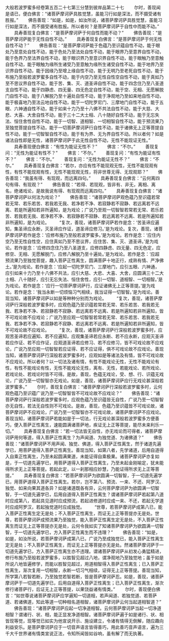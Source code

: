 <!-- { "loadSidebar": true } -->
大般若波罗蜜多经卷第五百二十七第三分慧到彼岸品第二十七
　　尔时，善现闻是语已，便白佛言：“诸菩萨摩诃萨具胜觉慧，虽能习行如是深法，而不摄受诸有胜报。”
　　佛告善现：“如是，如是，如汝所说，诸菩萨摩诃萨具胜觉慧，虽能习行如是深法，而不摄受诸有胜报。所以者何？是菩萨摩诃萨于自性中而能不动。”
　　具寿善现复白佛言：“是菩萨摩诃萨于何自性而能不动？”
　　佛告善现：“是菩萨摩诃萨能于无性自性不动。”
　　具寿善现复白佛言：“是菩萨摩诃萨于何无性自性不动？”
　　佛告善现：“是菩萨摩诃萨能于色蕴乃至识蕴自性不动，能于眼处乃至意处自性不动，能于色处乃至法处自性不动，能于眼界乃至意界自性不动，能于色界乃至法界自性不动，能于眼识界乃至意识界自性不动，能于眼触乃至意触自性不动，能于眼触为缘所生诸受乃至意触为缘所生诸受自性不动，能于地界乃至识界自性不动，能于因缘乃至增上缘自性不动，能于无明乃至老死自性不动，能于布施乃至般若波罗蜜多自性不动，能于内空乃至无性自性空自性不动，能于真如乃至不思议界自性不动，能于苦、集、灭、道圣谛自性不动，能于四念住乃至八圣道支自性不动，能于四静虑、四无量、四无色定自性不动，能于空、无相、无愿解脱门自性不动，能于八解脱乃至十遍处自性不动，能于净观地乃至如来地自性不动，能于极喜地乃至法云地自性不动，能于一切陀罗尼门、三摩地门自性不动，能于五眼、六神通自性不动，能于如来十力乃至十八佛不共法自性不动，能于大慈、大悲、大喜、大舍自性不动，能于三十二大士相、八十随好自性不动，能于无忘失法、恒住舍性自性不动，能于一切智、道相智、一切相智自性不动，能于预流果乃至独觉菩提自性不动，能于一切菩萨摩诃萨行自性不动，能于诸佛无上正等菩提自性不动，能于一切智智自性不动，能于有为界、无为界自性不动。所以者何？如是诸法自性即是无性，诸菩萨摩诃萨于此无性自性不动，无性不能现证无性。”
　　具寿善现便白佛言：“有性为能证无性不？”
　　佛言：“不尔。”
　　善现复问：“无性为能证有性不？”
　　佛言：“不尔。”
　　善现复问：“有性为能证有性不？”
　　佛言：“不尔。”
　　善现复问：“无性为能证无性不？”
　　佛言：“不尔。”
　　具寿善现复白佛言：“若尔，亦应有性不能现观无性，无性不能现观有性，有性不能现观有性，无性不能现观无性，将非世尊无得、无现观耶？”
　　佛告善现：“我虽有得、有现观，而远离四句。”
　　具寿善现复白佛言：“云何离四句有得、有现观？”
　　佛告善现：“若得、若现观，皆非有、非无，离相、离名，绝诸戏论，是故我说有得、有现观而远离四句。”
　　具寿善现复白佛言：“诸菩萨摩诃萨以何法为戏论？”
　　佛告善现：“诸菩萨摩诃萨观色蕴乃至识蕴若常若无常、若乐若苦、若我若无我、若净若不净、若寂静若不寂静、若远离若不远离、若是所遍知若非所遍知，是为戏论；广说乃至观一切智智若常若无常、若乐若苦、若我若无我、若净若不净、若寂静若不寂静、若远离若不远离、若是所遍知若非所遍知，是为戏论。
　　“复次，善现，诸菩萨摩诃萨若作是念：‘苦圣谛应遍知，集圣谛应永断，灭圣谛应作证，道圣谛应修习。’是为戏论。复次，善现，诸菩萨摩诃萨若作是念：‘应修布施乃至般若波罗蜜多。’是为戏论。若作是念：‘应住内空乃至无性自性空，应住真如乃至不思议界，应住苦、集、灭、道圣谛。’是为戏论。若作是念：‘应修四念住乃至八圣道支，应修四静虑、四无量、四无色定，应修空、无相、无愿解脱门，应修八解脱乃至十遍处。’是为戏论。若作是念：‘应超预流果乃至独觉菩提，趣入菩萨正性离生，圆满菩萨十地正行，成熟有情、严净佛土。’是为戏论。若作是念：‘应起一切陀罗尼门、三摩地门，应引五眼、六神通，应引如来十力乃至十八佛不共法，应引大慈、大悲、大喜、大舍，应圆满三十二大士相、八十随好，应引无忘失法、恒住舍性，应引一切智、道相智、一切相智。’是为戏论。若作是念：‘应行一切菩萨摩诃萨行，应证诸佛无上正等菩提。’是为戏论。若作是念：‘我当永断一切烦恼习气相续，我当证得一切智智。’是为戏论。善现当知，诸菩萨摩诃萨以如是等种种分别而为戏论。
　　“复次，善现，诸菩萨摩诃萨行深般若波罗蜜多时，应观色蕴乃至识蕴若常若无常、若乐若苦、若我若无我、若净若不净、若寂静若不寂静、若远离若不远离、若是所遍知若非所遍知，皆不可戏论故不应戏论；广说乃至应观一切智智若常若无常、若乐若苦、若我若无我、若净若不净、若寂静若不寂静、若远离若不远离、若是所遍知若非所遍知，皆不可戏论故不应戏论。
　　“复次，善现，诸菩萨摩诃萨行深般若波罗蜜多时，应观苦圣谛若应遍知、若不应遍知，应观集圣谛若应永断、若不应永断，应观灭圣谛若应作证、若不应作证，应观道圣谛若应修习、若不应修习，皆不可戏论故不应戏论，广说乃至应观一切智智若应证得、若不应证得，俱不可戏论故不应戏论。善现当知，诸菩萨摩诃萨行深般若波罗蜜多时，应观如是等诸法及有情，皆不可戏论故不应戏论。所以者何？以一切法及诸有情，有性不能戏论无性，无性不能戏论有性，有性不能戏论有性，无性不能戏论无性，离有、无性，若能戏论、若所戏论、若戏论处、若戏论时皆不可得。是故，善现，色蕴无戏论，受、想、行、识蕴无戏论，广说乃至一切智智亦无戏论。如是，善现，诸菩萨摩诃萨应行无戏论甚深般若波罗蜜多。”
　　尔时，善现复白佛言：“诸菩萨摩诃萨行深般若波罗蜜多时，云何观色蕴乃至识蕴广说乃至一切智智皆不可戏论故不应戏论？”
　　佛告善现：“诸菩萨摩诃萨行深般若波罗蜜多时，应观色蕴乃至识蕴皆无自性，广说乃至一切智智亦无自性，若法无自性则不可戏论。是故，善现，色蕴乃至识蕴皆不可戏论故，诸菩萨摩诃萨不应戏论，广说乃至一切智智亦不可戏论故，诸菩萨摩诃萨不应戏论。善现当知，诸菩萨摩诃萨若能如是于一切法，行无戏论甚深般若波罗蜜多方便善巧，便入菩萨正性离生，速能圆满诸菩萨地，疾证无上正等菩提，能尽未来利乐一切。”
　　具寿善现复白佛言：“若一切法皆无自性，亦无戏论而可得者，诸菩萨摩诃萨用何等道，得入菩萨正性离生？为声闻道、为独觉道、为诸佛道？”
　　佛告善现：“诸菩萨摩诃萨不用声闻、独觉、佛道，得入菩萨正性离生，然于诸道先遍学已，用菩萨道得入菩萨正性离生。善现当知，如第八者，先学诸道，后用自道得入自乘正性离生，乃至未起圆满果道，未能证得自乘极果。诸菩萨摩诃萨亦复如是，于一切道先遍学已，用菩萨道得入菩萨正性离生，乃至未起金刚喻定，犹未能得所求无上正等菩提。若起此定，以一刹那相应妙慧，乃能证得所求无上正等菩提。”
　　具寿善现复白佛言：“若菩萨摩诃萨为欲圆满一切智智，于一切道先遍学已，用菩萨道得入菩萨正性离生。若尔，岂不第八、预流、一来、不还、阿罗汉、独觉、如来向果其道各异？如是诸道既各有异，云何菩萨摩诃萨为欲圆满一切智智，于一切道先遍学已，后用自道得入菩萨正性离生？谓诸菩萨摩诃萨若起第八道时应成第八，若起具见道时应成预流，若起进修道时应成一来、不还，若起无学道时应成阿罗汉，若起独觉道时应成独觉。
　　“世尊，若菩萨摩诃萨成第八已，能入菩萨正性离生定无是处；不入菩萨正性离生，而证无上正等菩提亦无是处。世尊，若菩萨摩诃萨成预流果乃至独觉，能入菩萨正性离生定无是处，不入菩萨正性离生而证无上正等菩提亦无是处，云何令我如实了知诸菩萨摩诃萨为欲圆满一切智智，于一切道先遍学已，方入菩萨正性离生而不违理？”
　　佛告善现：“如是，如是，如汝所说，若菩萨摩诃萨成第八已，广说乃至成独觉已，能入菩萨正性离生定无是处；不入菩萨正性离生，而证无上正等菩提亦无是处。然诸菩萨摩诃萨于一切道先遍学已，方入菩萨正性离生亦不违理。谓诸菩萨摩诃萨从初发心勇猛精进，修行布施乃至般若波罗蜜多，以胜智见超过八地，谓净观地乃至独觉地；虽于如是所说八地皆遍修学，而能以胜智见超过，用道相智得入菩萨正性离生；已入菩萨正性离生，渐次复用一切相智，永断一切习气相续，证得无上正等菩提。善现当知，所学第八若智若断，乃至独觉若智若断，皆是菩萨摩诃萨忍。如是，善现，诸菩萨摩诃萨于一切道先遍学已，后用自道得入菩萨正性离生；已入菩萨正性离生，渐次修行诸菩萨行，后证无上正等菩提，以果饶益诸有情类。”
　　尔时，善现便白佛言：“如世尊说诸菩萨摩诃萨应学遍知一切道相，若声闻道、若独觉道、若菩萨道、若诸佛道，知此等道一切种相名道相智，诸菩萨摩诃萨云何当起道相智道？”
　　佛告善现：“诸菩萨摩诃萨应起一切净道相智。云何菩萨摩诃萨当起一切净道相智？谓诸行、状、相，能正显发净道相智。诸菩萨摩诃萨遍于如是诸行、状、相皆现等觉，现等觉已如实为他宣说开示、施设建立，令诸有情得无倒解，随应趣向利益安乐。是菩萨摩诃萨应于一切音声语言皆得善巧，用此善巧音声语言，遍为三千大千世界诸有情类宣说正法，令知所闻皆如谷响，虽有解了而无执著。
